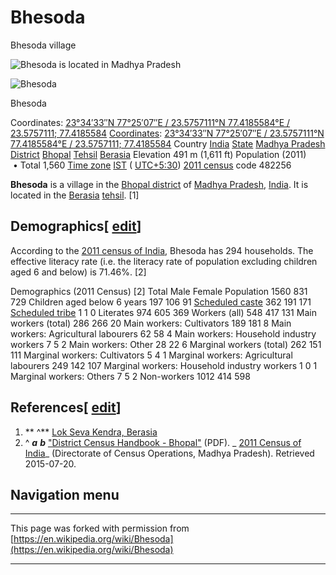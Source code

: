 

# Bhesoda

Bhesoda village  

  ![Bhesoda is located in Madhya Pradesh](//upload.wikimedia.org/wikipedia/commons/thumb/e/e4/Madhya_Pradesh_districts_location_map_big.svg/250px-Madhya_Pradesh_districts_location_map_big.svg.png)

![Bhesoda](//upload.wikimedia.org/wikipedia/commons/thumb/e/e9/Locator_Dot.svg/6px-Locator_Dot.svg.png "Bhesoda")

Bhesoda

Coordinates: [23°34′33″N 77°25′07″E﻿ / ﻿23.5757111°N 77.4185584°E﻿ / 23.5757111; 77.4185584](//tools.wmflabs.org/geohack/geohack.php?pagename=Bhesoda&params=23.5757111_N_77.4185584_E_type:city(1560)_region:IN-MP) [Coordinates](https://en.wikipedia.org/wiki/Geographic_coordinate_system "Geographic coordinate system"): [23°34′33″N 77°25′07″E﻿ / ﻿23.5757111°N 77.4185584°E﻿ / 23.5757111; 77.4185584](//tools.wmflabs.org/geohack/geohack.php?pagename=Bhesoda&params=23.5757111_N_77.4185584_E_type:city(1560)_region:IN-MP) Country [India](https://en.wikipedia.org/wiki/India "India") [State](https://en.wikipedia.org/wiki/States_and_territories_of_India "States and territories of India") [Madhya Pradesh](https://en.wikipedia.org/wiki/Madhya_Pradesh "Madhya Pradesh") [District](https://en.wikipedia.org/wiki/List_of_districts_of_India "List of districts of India") [Bhopal](https://en.wikipedia.org/wiki/Bhopal_district "Bhopal district") [Tehsil](https://en.wikipedia.org/wiki/Tehsil "Tehsil") [Berasia](https://en.wikipedia.org/wiki/Berasia "Berasia") Elevation 491 m (1,611 ft) Population (2011)  • Total 1,560 [Time zone](https://en.wikipedia.org/wiki/Time_zone "Time zone") [IST](https://en.wikipedia.org/wiki/Indian_Standard_Time "Indian Standard Time") ( [UTC+5:30](https://en.wikipedia.org/wiki/Coordinated_Universal_Time "Coordinated Universal Time")) [2011 census](https://en.wikipedia.org/wiki/2011_Census_of_India "2011 Census of India") code 482256

**Bhesoda** is a village in the [Bhopal district](https://en.wikipedia.org/wiki/Bhopal_district "Bhopal district") of [Madhya Pradesh](https://en.wikipedia.org/wiki/Madhya_Pradesh "Madhya Pradesh"), [India](https://en.wikipedia.org/wiki/India "India"). It is located in the [Berasia](https://en.wikipedia.org/wiki/Berasia "Berasia") [tehsil](https://en.wikipedia.org/wiki/Tehsil "Tehsil"). [1]

## Demographics[ [edit](https://en.wikipedia.org/w/index.php?title=Bhesoda&action=edit&section=1 "Edit section: Demographics")]

According to the [2011 census of India](https://en.wikipedia.org/wiki/2011_census_of_India "2011 census of India"), Bhesoda has 294 households. The effective literacy rate (i.e. the literacy rate of population excluding children aged 6 and below) is 71.46%. [2]

Demographics (2011 Census) [2] Total Male Female Population 1560 831 729 Children aged below 6 years 197 106 91 [Scheduled caste](https://en.wikipedia.org/wiki/Scheduled_caste "Scheduled caste") 362 191 171 [Scheduled tribe](https://en.wikipedia.org/wiki/Scheduled_tribe "Scheduled tribe") 1 1 0 Literates 974 605 369 Workers (all) 548 417 131 Main workers (total) 286 266 20 Main workers: Cultivators 189 181 8 Main workers: Agricultural labourers 62 58 4 Main workers: Household industry workers 7 5 2 Main workers: Other 28 22 6 Marginal workers (total) 262 151 111 Marginal workers: Cultivators 5 4 1 Marginal workers: Agricultural labourers 249 142 107 Marginal workers: Household industry workers 1 0 1 Marginal workers: Others 7 5 2 Non-workers 1012 414 598
## References[ [edit](https://en.wikipedia.org/w/index.php?title=Bhesoda&action=edit&section=2 "Edit section: References")]

1. ** ^** [Lok Seva Kendra, Berasia](http://bhopal.nic.in/rfplokseva/berasia.pdf)
2. ^ _**a**_ _**b**_ ["District Census Handbook - Bhopal"](http://www.censusindia.gov.in/2011census/dchb/2327_PART_B_DCHB_BHOPAL.pdf) (PDF). _ [2011 Census of India](https://en.wikipedia.org/wiki/2011_Census_of_India "2011 Census of India")_ (Directorate of Census Operations, Madhya Pradesh). Retrieved 2015-07-20. 

## Navigation menu

* * *
This page was forked with permission from [https://en.wikipedia.org/wiki/Bhesoda](https://en.wikipedia.org/wiki/Bhesoda)
* * *
